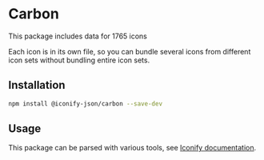 # Carbon

This package includes data for 1765 icons

Each icon is in its own file, so you can bundle several icons from different icon sets without bundling entire icon sets.

## Installation

```bash
npm install @iconify-json/carbon --save-dev
```

## Usage

This package can be parsed with various tools, see [Iconify documentation](https://docs.iconify.design/icons/json.html).
